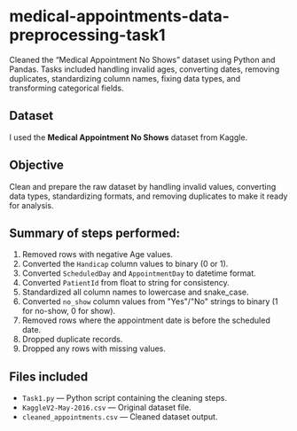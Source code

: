 # medical-appointments-data-preprocessing-task1
Cleaned the “Medical Appointment No Shows” dataset using Python and Pandas. Tasks included handling invalid ages, converting dates, removing duplicates, standardizing column names, fixing data types, and transforming categorical fields.

## Dataset
I used the **Medical Appointment No Shows** dataset from Kaggle.

## Objective
Clean and prepare the raw dataset by handling invalid values, converting data types, standardizing formats, and removing duplicates to make it ready for analysis.

## Summary of steps performed:
1. Removed rows with negative Age values.
2. Converted the `Handicap` column values to binary (0 or 1).
3. Converted `ScheduledDay` and `AppointmentDay` to datetime format.
4. Converted `PatientId` from float to string for consistency.
5. Standardized all column names to lowercase and snake_case.
6. Converted `no_show` column values from "Yes"/"No" strings to binary (1 for no-show, 0 for show).
7. Removed rows where the appointment date is before the scheduled date.
8. Dropped duplicate records.
9. Dropped any rows with missing values.

## Files included
- `Task1.py` — Python script containing the cleaning steps.
- `KaggleV2-May-2016.csv` — Original dataset file.
- `cleaned_appointments.csv` — Cleaned dataset output.


